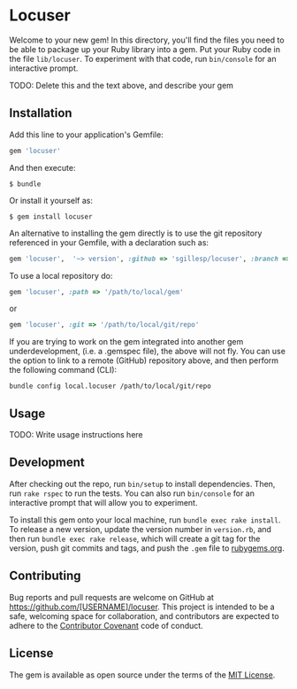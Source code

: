 # Locuser

Welcome to your new gem! In this directory, you'll find the files you need to be able to package up your Ruby library into a gem. Put your Ruby code in the file `lib/locuser`. To experiment with that code, run `bin/console` for an interactive prompt.

TODO: Delete this and the text above, and describe your gem

## Installation

Add this line to your application's Gemfile:

```ruby
gem 'locuser'
```

And then execute:

    $ bundle

Or install it yourself as:

    $ gem install locuser

An alternative to installing the gem directly is to use the git
repository referenced  in your Gemfile, with a  declaration such as:

```ruby
gem 'locuser',  '~> version', :github => 'sgillesp/locuser', :branch => 'master'
```

To use a local repository do:

```ruby
gem 'locuser', :path => '/path/to/local/gem'
```
or
```ruby
gem 'locuser', :git => '/path/to/local/git/repo'
```

If you are trying to work on the gem integrated into another gem underdevelopment,
(i.e. a .gemspec file), the above will not fly. You can use the option to link to
a remote (GitHub) repository above, and then perform the following command (CLI):

```CLI
bundle config local.locuser /path/to/local/git/repo
```

## Usage

TODO: Write usage instructions here

## Development

After checking out the repo, run `bin/setup` to install dependencies. Then, run `rake rspec` to run the tests. You can also run `bin/console` for an interactive prompt that will allow you to experiment.

To install this gem onto your local machine, run `bundle exec rake install`. To release a new version, update the version number in `version.rb`, and then run `bundle exec rake release`, which will create a git tag for the version, push git commits and tags, and push the `.gem` file to [rubygems.org](https://rubygems.org).

## Contributing

Bug reports and pull requests are welcome on GitHub at https://github.com/[USERNAME]/locuser. This project is intended to be a safe, welcoming space for collaboration, and contributors are expected to adhere to the [Contributor Covenant](contributor-covenant.org) code of conduct.


## License

The gem is available as open source under the terms of the [MIT License](http://opensource.org/licenses/MIT).
